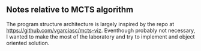 ## Notes relative to MCTS algorithm
The program structure architecture is largely inspired by the repo at https://github.com/vgarciasc/mcts-viz. Eventhough probably not necessary, I wanted to make the most of the laboratory and try to implement and object oriented solution.